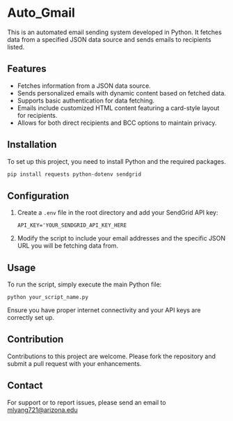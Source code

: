 # Auto_Gmail

This is an automated email sending system developed in Python. It fetches data from a specified JSON data source and sends emails to recipients listed.

## Features

- Fetches information from a JSON data source.
- Sends personalized emails with dynamic content based on fetched data.
- Supports basic authentication for data fetching.
- Emails include customized HTML content featuring a card-style layout for recipients.
- Allows for both direct recipients and BCC options to maintain privacy.

## Installation

To set up this project, you need to install Python and the required packages.

```bash
pip install requests python-dotenv sendgrid
```

## Configuration

1. Create a `.env` file in the root directory and add your SendGrid API key:
   ```
   API_KEY='YOUR_SENDGRID_API_KEY_HERE
   ```
2. Modify the script to include your email addresses and the specific JSON URL you will be fetching data from.


## Usage
To run the script, simply execute the main Python file:
```
python your_script_name.py
```
Ensure you have proper internet connectivity and your API keys are correctly set up.


## Contribution
Contributions to this project are welcome. Please fork the repository and submit a pull request with your enhancements.

## Contact
For support or to report issues, please send an email to mlyang721@arizona.edu
